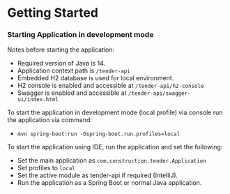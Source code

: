 # Getting Started

### Starting Application in development mode
Notes before starting the application:
* Required version of Java is 14.
* Application context path is `/tender-api`
* Embedded H2 database is used for local environment.
* H2 console is enabled and accessible at `/tender-api/h2-console`
* Swagger is enabled and accessible at `/tender-api/swagger-ui/index.html`

To start the application in development mode (local profile) via console run the application via command:
* `mvn spring-boot:run -Dspring-boot.run.profiles=local`

To start the application using IDE, run the application and set the following:
* Set the main application as `com.construction.tender.Application`
* Set profiles to `local`
* Set the active module as tender-api if required (IntelliJ).
* Run the application as a Spring Boot or normal Java application.
